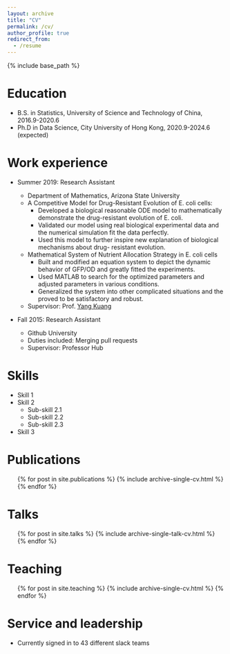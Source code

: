 ```yaml
---
layout: archive
title: "CV"
permalink: /cv/
author_profile: true
redirect_from:
  - /resume
---
```


{% include base_path %}

Education
======
* B.S. in Statistics, University of Science and Technology of China, 2016.9-2020.6
* Ph.D in Data Science, City University of Hong Kong, 2020.9-2024.6 (expected)

Work experience
======
* Summer 2019: Research Assistant
  * Department of Mathematics, Arizona State University
  * A Competitive Model for Drug-Resistant Evolution of E. coli cells: 
    - Developed a biological reasonable ODE model to mathematically demonstrate the drug-resistant evolution of E. coli.  
    - Validated our model using real biological experimental data and the numerical simulation fit the data perfectly.
    - Used this model to further inspire new explanation of biological mechanisms about drug- resistant evolution.
  * Mathematical System of Nutrient Allocation Strategy in E. coli cells
    - Built and modified an equation system to depict the dynamic behavior of GFP/OD and greatly fitted the experiments.
    - Used MATLAB to search for the optimized parameters and adjusted parameters in various conditions.
    - Generalized the system into other complicated situations and the proved to be satisfactory and robust.
  * Supervisor: Prof. [Yang Kuang](https://math.la.asu.edu/~kuang/)

* Fall 2015: Research Assistant
  * Github University
  * Duties included: Merging pull requests
  * Supervisor: Professor Hub
  
Skills
======
* Skill 1
* Skill 2
  * Sub-skill 2.1
  * Sub-skill 2.2
  * Sub-skill 2.3
* Skill 3

Publications
======
  <ul>{% for post in site.publications %}
    {% include archive-single-cv.html %}
  {% endfor %}</ul>
  
Talks
======
  <ul>{% for post in site.talks %}
    {% include archive-single-talk-cv.html %}
  {% endfor %}</ul>
  
Teaching
======
  <ul>{% for post in site.teaching %}
    {% include archive-single-cv.html %}
  {% endfor %}</ul>
  
Service and leadership
======
* Currently signed in to 43 different slack teams
